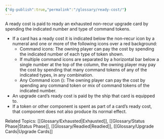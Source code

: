 ```yaml
---
{"dg-publish":true,"permalink":"/glossary/ready-cost/"}
---
```


A ready cost is paid to ready an exhausted non-recur upgrade card by spending the indicated number and type of command tokens.
- If a card has a ready cost it is indicated below the non-recur icon by a numeral and one or more of the following icons over a red background:
    - Command icons: The owning player can pay the cost by spending the indicated number of each type of token shown.
    - If multiple command icons are separated by a horizontal bar below a single number at the top of the column, the owning player may pay the cost by spending that many command tokens of any of the indicated types, in any combination.
    - Any Command icon (): The owning player can pay the cost by spending any command token or mix of command tokens of the indicated number.
- An upgrade card’s ready cost is paid by the ship that card is equipped to.
- If a token or other component is spent as part of a card’s ready cost, that component does not also produce its normal effect.

Related Topics: [[Glossary/Exhausted\|Exhausted]], [[Glossary/Status Phase\|Status Phase]], [[Glossary/Readied\|Readied]], [[Glossary/Upgrade Cards\|Upgrade Cards]]

